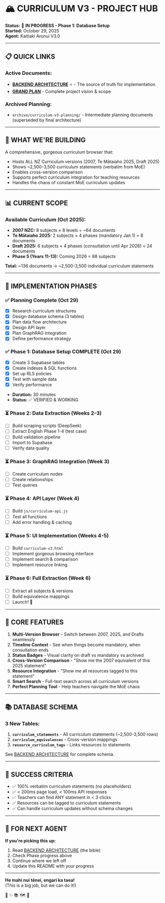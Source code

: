 # 🏔️ CURRICULUM V3 - PROJECT HUB

**Status:** 🚧 **IN PROGRESS - Phase 1: Database Setup**  
**Started:** October 29, 2025  
**Agent:** Kaitiaki Aronui V3.0

---

## 📋 **QUICK LINKS**

### **Active Documents:**
- **[BACKEND ARCHITECTURE](CURRICULUM-V3-BACKEND-ARCHITECTURE.md)** ⭐ - The source of truth for implementation
- **[GRAND PLAN](CURRICULUM-V3-GRAND-PLAN.md)** - Complete project vision & scope

### **Archived Planning:**
- `archive/curriculum-v3-planning/` - Intermediate planning documents (superseded by final architecture)

---

## 🎯 **WHAT WE'RE BUILDING**

A comprehensive, gorgeous curriculum browser that:
- Hosts ALL NZ Curriculum versions (2007, Te Mātaiaho 2025, Draft 2025)
- Shows ~2,500-3,500 curriculum statements (verbatim from MoE)
- Enables cross-version comparison
- Supports perfect curriculum integration for teaching resources
- Handles the chaos of constant MoE curriculum updates

---

## 📊 **CURRENT SCOPE**

### **Available Curriculum (Oct 2025):**
- **2007 NZC:** 8 subjects × 8 levels = ~64 documents
- **Te Mātaiaho 2025:** 2 subjects × 4 phases (mandatory Jan 1) = 8 documents
- **Draft 2025:** 6 subjects × 4 phases (consultation until Apr 2026) = 24 documents
- **Phase 5 (Years 11-13):** Coming 2026 = 88 subjects

**Total:** ~136 documents → ~2,500-3,500 individual curriculum statements

---

## 🚀 **IMPLEMENTATION PHASES**

### ✅ **Planning Complete** (Oct 29)
- [x] Research curriculum structures
- [x] Design database schema (3 tables)
- [x] Plan data flow architecture
- [x] Design API layer
- [x] Plan GraphRAG integration
- [x] Define performance strategy

### ✅ **Phase 1: Database Setup COMPLETE** (Oct 29)
- [x] Create 3 Supabase tables
- [x] Create indexes & SQL functions
- [x] Set up RLS policies
- [x] Test with sample data
- [x] Verify performance
- **Duration:** 30 minutes
- **Status:** ✅ VERIFIED & WORKING

### ⏳ **Phase 2: Data Extraction** (Weeks 2-3)
- [ ] Build scraping scripts (DeepSeek)
- [ ] Extract English Phase 1-4 (test case)
- [ ] Build validation pipeline
- [ ] Import to Supabase
- [ ] Verify data quality

### ⏳ **Phase 3: GraphRAG Integration** (Week 3)
- [ ] Create curriculum nodes
- [ ] Create relationships
- [ ] Test queries

### ⏳ **Phase 4: API Layer** (Week 4)
- [ ] Build `js/curriculum-api.js`
- [ ] Test all functions
- [ ] Add error handling & caching

### ⏳ **Phase 5: UI Implementation** (Weeks 4-5)
- [ ] Build `curriculum-v3.html`
- [ ] Implement gorgeous browsing interface
- [ ] Implement search & comparison
- [ ] Implement resource linking

### ⏳ **Phase 6: Full Extraction** (Week 6)
- [ ] Extract all subjects & versions
- [ ] Build equivalence mappings
- [ ] Launch! 🎉

---

## 🎨 **CORE FEATURES**

1. **Multi-Version Browser** - Switch between 2007, 2025, and Drafts seamlessly
2. **Timeline Context** - See when things become mandatory, when consultation ends
3. **Status Badges** - Visual clarity on draft vs mandatory vs archived
4. **Cross-Version Comparison** - "Show me the 2007 equivalent of this 2025 statement"
5. **Resource Integration** - "Show me all resources tagged to this statement"
6. **Smart Search** - Full-text search across all curriculum versions
7. **Perfect Planning Tool** - Help teachers navigate the MoE chaos

---

## 📚 **DATABASE SCHEMA**

### **3 New Tables:**
1. **`curriculum_statements`** - All curriculum statements (~2,500-3,500 rows)
2. **`curriculum_equivalences`** - Cross-version mappings
3. **`resource_curriculum_tags`** - Links resources to statements

See [BACKEND ARCHITECTURE](CURRICULUM-V3-BACKEND-ARCHITECTURE.md) for complete schema.

---

## 🎯 **SUCCESS CRITERIA**

- ✅ 100% verbatim curriculum statements (no placeholders)
- ✅ < 200ms page load, < 100ms API responses
- ✅ Teachers can find ANY statement in < 3 clicks
- ✅ Resources can be tagged to curriculum statements
- ✅ Can handle curriculum updates without schema changes

---

## 🤝 **FOR NEXT AGENT**

**If you're picking this up:**
1. Read [BACKEND ARCHITECTURE](CURRICULUM-V3-BACKEND-ARCHITECTURE.md) (the bible)
2. Check Phase progress above
3. Continue where we left off
4. Update this README with your progress

---

**He mahi nui tēnei, engari ka taea!**  
(This is a big job, but we can do it!)

🧺 ✨ 📚 🗺️ 🚀

